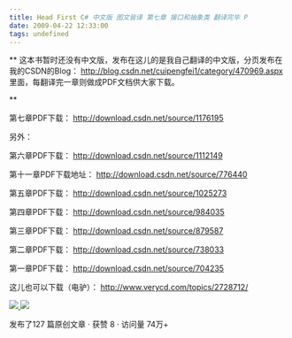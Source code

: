 ```yaml
---
title: Head First C# 中文版 图文皆译 第七章 接口和抽象类 翻译完毕 P
date: 2009-04-22 12:33:00
tags: undefined
---
```

** 这本书暂时还没有中文版，发布在这儿的是我自己翻译的中文版，分页发布在我的CSDN的Blog： [ http://blog.csdn.net/cuipengfei1/category/470969.aspx ](http://blog.csdn.net/cuipengfei1) 里面，每翻译完一章则做成PDF文档供大家下载。   
  
**

第七章PDF下载： [ http://download.csdn.net/source/1176195
](http://download.csdn.net/source/1176195)

另外：

第六章PDF下载： [ http://download.csdn.net/source/1112149
](http://download.csdn.net/source/1112149)

第十一章PDF下载地址： [ http://download.csdn.net/source/776440
](http://download.csdn.net/source/776440)

第五章PDF下载： [ http://download.csdn.net/source/1025273
](http://download.csdn.net/source/1025273)

第四章PDF下载： [ http://download.csdn.net/source/984035
](http://download.csdn.net/source/984035)

第三章PDF下载： [ http://download.csdn.net/source/879587
](http://download.csdn.net/source/879587)

第二章PDF下载： [ http://download.csdn.net/source/738033
](http://download.csdn.net/source/738033)

第一章PDF下载： [ http://download.csdn.net/source/704235
](http://download.csdn.net/source/704235)

这儿也可以下载（电驴）： [ http://www.verycd.com/topics/2728712/
](http://www.verycd.com/topics/2728712/)

  



[ ![](https://profile.csdnimg.cn/5/2/5/3_cuipengfei1)
![](https://g.csdnimg.cn/static/user-reg-year/1x/11.png)
](https://blog.csdn.net/cuipengfei1)



发布了127 篇原创文章  ·  获赞 8  ·  访问量 74万+

